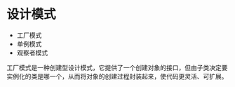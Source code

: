 # 设计模式

- 工厂模式
- 单例模式
- 观察者模式

工厂模式是一种创建型设计模式，它提供了一个创建对象的接口，但由子类决定要实例化的类是哪一个，从而将对象的创建过程封装起来，使代码更灵活、可扩展。